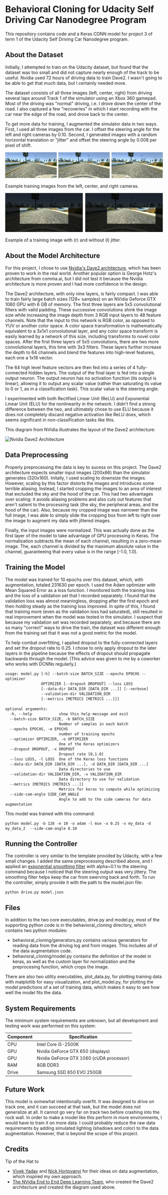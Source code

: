 Behavioral Cloning for Udacity Self Driving Car Nanodegree Program
==================================================================

This repository contains code and a Keras CDNN model for project 3 of term 1 of
the Udacity Self Driving Car Nanodegree program.


About the Dataset
-----------------

Initially, I attempted to train on the Udacity dataset, but found that the dataset
was too small and did not capture nearly enough of the track to be useful. Nvidia
used 72 hours of driving data to train Dave2. I wasn't going to be able to get
that much data, but I certainly needed more.

The dataset consists of all three images (left, center, right) from driving
several laps around Track 1 of the simulator using an Xbox 360 gamepad. Most
of the driving was "normal" driving, i.e. I drove down the center of the road.
I also captured a few "recoveries" in which I start recording with the car near
the edge of the road, and drove back to the center.

To get more data for training, I augmented the simulator data in two ways.
First, I used all three images from the car. I offset the steering angle for
the left and right cameras by 0.10. Second, I generated images with a random
horizontal translation or "jitter" and offset the steering angle by 0.008 per
pixel of shift.

![Left, Center, and Right Camera](three_images.png)

Example training images from the left, center, and right cameras.

![Training image with and without jitter](jitter.png)

Example of a training image with (r) and without (l) jitter.

About the Model Architecture
----------------------------

For this project, I chose to use [Nvidia's Dave2 architecture](https://devblogs.nvidia.com/parallelforall/deep-learning-self-driving-cars/), which has been proven to work in the real world.
Another popular option is George Hotz's architecture from comma.ai, but I did
not test it because the Nvidia architecture is more proven and I had more
confidence in the design.

The Dave2 architecture, with only nine layers, is fairly compact. I was able to
train fairly large batch sizes (128+ samples) on an NVidia Geforce GTX 1060 GPU
with 6 GB of memory. The first three layers are 5x5 convolutional filters with
valid padding. These successive convolutions shink the image size while
increasing the image depth from 3 RGB input layers to 48 feature channels. Note
that the input to this network is RGB color, as opposed to YUV or another color
space. A color space transformation is mathematically equivalent to a 3x1x1
convolutional layer, and any color space transform is easily learned by a
network of this size, including transforms to novel color spaces. After the
first three layers of 5x5 convolutions, there are two more convolutional
layers, this time with 3x3 filters. These layers further increase the depth
to 64 channels and blend the features into high-level features, each one a
1x18 vector.

The 64 high level feature vectors are then fed into a series of 4 fully-connected
hidden layers. The output of the final layer is fed into a single output neuron.
The output neuron has no activation function (its output is linear), allowing
it to output any scalar value (rather than saturating its value to 0 or 1, as
in a classification task). This scalar value is the steering angle.

I experimented with both Rectified Linear Unit (ReLU) and Exponential Linear
Unit (ELU) for the nonlinearity in the network. I didn't find a strong
difference between the two, and ultimately chose to use ELU because it does not
completely discard negative activation like ReLU does, which seems significant
in non-classification tasks like this.

This diagram from NVidia illustrates the layout of the Dave2 architecture:

![Nvidia Dave2 Architecture](https://devblogs.nvidia.com/parallelforall/wp-content/uploads/2016/08/cnn-architecture-624x890.png)

Data Preprocessing
------------------

Properly preprocessing the data is key to sucess on this project. The Dave2
architecture expects smaller input images (200x66) than the simulator
generates (320x160). Initally, I used scaling to downsize the images. However,
scaling by this factor distorts the images and introduces some terrible aliasing.
Instead, I started cropping the images to an area of interest that excluded the
sky and the hood of the car. This had two advantages over scaling: it avoids
aliasing problems and also cuts out features that aren't salient to the
processing task (the sky, the peripheral areas, and the hood of the car). Also,
because my cropped image was narrower than the full image, I was able to simply
slide the cropping box from left to right over the image to augment my data with
jittered images.

Finally, the input images were normalized. This was actually done as the first
layer of the model to take advantage of GPU processing in Keras. The normalization
subtracts the mean of each channel, resulting in a zero-mean image. The, each
channel is divided by the maximum absolute value in the channel, guaranteeing
that every value is in the range [-1.0, 1.0].

Training the Model
------------------

The model was trained for 10 epochs over this dataset, which, with augmentation,
totaled 231630 per epoch. I used the Adam optimizer with Mean Squared Error as
a loss function. I monitored both the training loss and the loss of
a validation set that I recorded separately. I found that the validation
loss was almost meaningless, dropping after the first epoch and then holding
steady as the training loss improved. In spite of this, I found that training
more (even as the validation loss had saturated), still resulted in real
improvement when the model was tested in the simulator. I suspect that because
my validation set was recorded separately, and because there are so many
"correct" ways to drive the train, the dataset was different enough from the
training set that it was not a good metric for the model.

To help combat overfitting, I applied dropout to the fully-connected layers
and set the dropout rate to 0.25. I chose to only apply dropout to the later
layers in the pipeline because the effects of dropout should propagate backwards
through the model. (This advice was given to me by a coworker who works with
DCNNs regularly.)

```
usage: model.py [-h] --batch-size BATCH_SIZE --epochs EPOCHS --optimizer
                OPTIMIZER [--dropout DROPOUT] --loss LOSS
                [--data-dir DATA_DIR [DATA_DIR ...]] [--verbose]
                --validation-dir VALIDATION_DIR
                [--metrics [METRICS [METRICS ...]]]

optional arguments:
  -h, --help            show this help message and exit
  --batch-size BATCH_SIZE, -b BATCH_SIZE
                        Number of samples in each batch
  --epochs EPOCHS, -e EPOCHS
                        number of training epochs
  --optimizer OPTIMIZER, -o OPTIMIZER
                        One of the Keras optimizers
  --dropout DROPOUT, -x DROPOUT
                        Dropout rate [0,1.0]
  --loss LOSS, -l LOSS  One of the Keras loss functions
  --data-dir DATA_DIR [DATA_DIR ...], -d DATA_DIR [DATA_DIR ...]
                        Data directories to use
  --validation-dir VALIDATION_DIR, -v VALIDATION_DIR
                        Data directory to use for validation
  --metrics [METRICS [METRICS ...]]
                        Metrics for keras to compute while optimizing
  --side-cam-angle SIDE_CAM_ANGLE
                        Angle to add to the side cameras for data augmentation

```

This model was trained with this command:

```
python model.py -b 128 -e 10 -o adam -l mse -x 0.25 -v my_data -d my_data_2  --side-cam-angle 0.10
```

Running the Controller
----------------------

The controller is very similar to the template provided by Udacity, with a few
small changes. I added the same preprocessing described above, and I applied an
[exponential smoothing filter](https://en.wikipedia.org/wiki/Exponential_smoothing)
with alpha=0.1 to the steering command because I noticed that the steering
output was very jittery. The smoothing filter helps keep the car from swerving
back and forth. To run the controller, simply provide it with the path to the
model.json file:

```
python drive.py model.json
```

Files
-----

In addition to the two core executables, drive.py and model.py, most of the
supporting python code is in the behavioral_cloning directory, which contains
two python modules:

- behavioral_cloning/generators.py contains various generators for reading data
    from the driving log and from images. This includes all of the data
    augmentation code.
- behavioral_cloning/model.py contains the definition of the model in keras, as
    well as the custom layer for normalization and the preprocesing function,
    which crops the image.

There are also two utility executables, plot_data.py, for plotting training
data with matplotlib for easy visualization, and plot_model.py, for plotting
the model predictions of a set of training data, which makes it easy to see
how well the model fits the data.

System Requirements
-------------------

The minimum system requirements are unknown, but all development and testing
work was performed on this system:

| Component | Specification                            |
| --------- | ---------------------------------------- |
| CPU       | Intel Core i5-2500K                      |
| GPU       | Nvidia GeForce GTX 650 (displays)        |
| GPU       | Nvidia GeForce GTX 1060 (cUDA processor) |
| RAM       | 8GB DDR3                                 |
| Drive     | Samsung SSD 850 EVO 250GB                |

Future Work
-----------

This model is somewhat intentionally overfit. It was designed to drive on track
one, and it can succeed at that task, but the model does not generalize at all.
It cannot go very far on track two before crashing into the rock wall. In order
to make a model like this perform in more environments, I would have to
train it on more data. I could probably reduce the raw data requirements by
adding simulated lighting (shadows and color) to the data augmentation. However,
that is beyond the scope of this project.

Credits
-------

Tip of the Hat to

- [Vivek Yadav](https://medium.com/@vivek.yadav) and [Nick Hortovanyi](https://about.me/hortovanyi)
  for their ideas on data augmentation, which inspired my own approach.
- [The NVidia End to End Deep Learning Team](https://devblogs.nvidia.com/parallelforall/deep-learning-self-driving-cars/), who created the Dave2 architecture and created the diagram used above.
